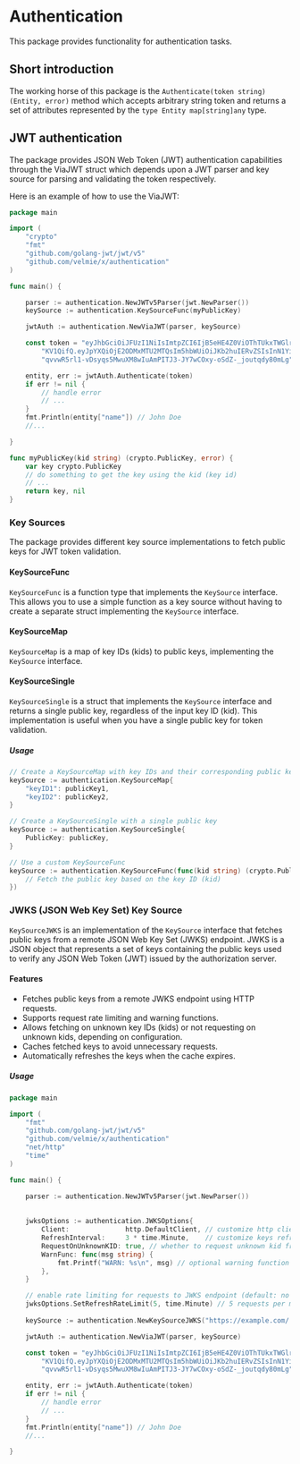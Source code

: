 # Authentication

This package provides functionality for authentication tasks.

## Short introduction

The working horse of this package is the `Authenticate(token string) (Entity, error)` method which accepts arbitrary string token and returns a 
set of attributes represented by the `type Entity map[string]any` type.

## JWT authentication

The package provides JSON Web Token (JWT) authentication capabilities through the ViaJWT struct which depends upon
a JWT parser and key source for parsing and validating the token respectively.

Here is an example of how to use the ViaJWT:

```go
package main

import (
	"crypto"
	"fmt"
	"github.com/golang-jwt/jwt/v5"
	"github.com/velmie/x/authentication"
)

func main() {

	parser := authentication.NewJWTv5Parser(jwt.NewParser())
	keySource := authentication.KeySourceFunc(myPublicKey)

	jwtAuth := authentication.NewViaJWT(parser, keySource)

	const token = "eyJhbGciOiJFUzI1NiIsImtpZCI6IjB5eHE4Z0ViOThTUkxTWGlrNDFZY3p4UGhPcVZ5Ulc0ZG16VjBydVBtbnciLCJ0eXAiOiJ" +
		"KV1QifQ.eyJpYXQiOjE2ODMxMTU2MTQsIm5hbWUiOiJKb2huIERvZSIsInN1YiI6IjEyMzQ1Njc4OTAifQ.i7vDxB_hUE-08n3vUCngyyiG6" +
		"qvvwR5rl1-vDsyqs5MwuXM8wIuAmPITJ3-JY7wCOxy-oSdZ-_joutqdy80mLg"

	entity, err := jwtAuth.Authenticate(token)
	if err != nil {
		// handle error
		// ...
	}
	fmt.Println(entity["name"]) // John Doe
	//...

}

func myPublicKey(kid string) (crypto.PublicKey, error) {
	var key crypto.PublicKey
	// do something to get the key using the kid (key id)
	// ...
	return key, nil
}
```

### Key Sources

The package provides different key source implementations to fetch public keys for JWT token validation.

#### KeySourceFunc

`KeySourceFunc` is a function type that implements the `KeySource` interface. This allows you to use a simple function
as a key source without having to create a separate struct implementing the `KeySource` interface.

#### KeySourceMap

`KeySourceMap` is a map of key IDs (kids) to public keys, implementing the `KeySource` interface.

#### KeySourceSingle

`KeySourceSingle` is a struct that implements the `KeySource` interface and returns a single public key, regardless of the input key ID (kid). 
This implementation is useful when you have a single public key for token validation.

##### Usage

```go
// Create a KeySourceMap with key IDs and their corresponding public keys
keySource := authentication.KeySourceMap{
	"keyID1": publicKey1,
	"keyID2": publicKey2,
}

// Create a KeySourceSingle with a single public key
keySource := authentication.KeySourceSingle{
	PublicKey: publicKey,
}

// Use a custom KeySourceFunc
keySource := authentication.KeySourceFunc(func(kid string) (crypto.PublicKey, error) {
	// Fetch the public key based on the key ID (kid)
})
```

### JWKS (JSON Web Key Set) Key Source

`KeySourceJWKS` is an implementation of the `KeySource` interface that fetches public keys from a remote JSON Web Key Set (JWKS) endpoint. 
JWKS is a JSON object that represents a set of keys containing the public keys used to verify any JSON Web Token (JWT) issued by the authorization server.


#### Features

- Fetches public keys from a remote JWKS endpoint using HTTP requests.
- Supports request rate limiting and warning functions.
- Allows fetching on unknown key IDs (kids) or not requesting on unknown kids, depending on configuration.
- Caches fetched keys to avoid unnecessary requests.
- Automatically refreshes the keys when the cache expires.

##### Usage

```go
package main

import (
	"fmt"
	"github.com/golang-jwt/jwt/v5"
	"github.com/velmie/x/authentication"
	"net/http"
	"time"
)

func main() {

	parser := authentication.NewJWTv5Parser(jwt.NewParser())
	
	
	jwksOptions := authentication.JWKSOptions{
		Client:              http.DefaultClient, // customize http client (default: http.DefaultClient)
		RefreshInterval:     3 * time.Minute,    // customize keys refresh interval (default: 1 * time.Minute)
		RequestOnUnknownKID: true, // whether to request unknown kid from JWKS endpoint (default: false)
		WarnFunc: func(msg string) {
			fmt.Printf("WARN: %s\n", msg) // optional warning function (default: nil)
		},
	}

	// enable rate limiting for requests to JWKS endpoint (default: no limit)
	jwksOptions.SetRefreshRateLimit(5, time.Minute) // 5 requests per minute
		
	keySource := authentication.NewKeySourceJWKS("https://example.com/.well-known/jwks.json", &jwksOptions)

	jwtAuth := authentication.NewViaJWT(parser, keySource)

	const token = "eyJhbGciOiJFUzI1NiIsImtpZCI6IjB5eHE4Z0ViOThTUkxTWGlrNDFZY3p4UGhPcVZ5Ulc0ZG16VjBydVBtbnciLCJ0eXAiOiJ" +
		"KV1QifQ.eyJpYXQiOjE2ODMxMTU2MTQsIm5hbWUiOiJKb2huIERvZSIsInN1YiI6IjEyMzQ1Njc4OTAifQ.i7vDxB_hUE-08n3vUCngyyiG6" +
		"qvvwR5rl1-vDsyqs5MwuXM8wIuAmPITJ3-JY7wCOxy-oSdZ-_joutqdy80mLg"

	entity, err := jwtAuth.Authenticate(token)
	if err != nil {
		// handle error
		// ...
	}
	fmt.Println(entity["name"]) // John Doe
	//...

}
```